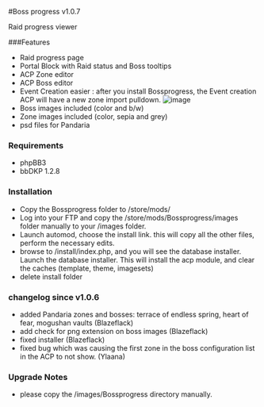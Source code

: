 #Boss progress v1.0.7

Raid progress viewer


###Features
*	Raid progress page
*	Portal Block with Raid status and Boss tooltips
*	ACP Zone editor
*	ACP Boss editor
*	Event Creation easier : after you install Bossprogress, the Event creation ACP will have a new zone import pulldown. 
		![image](http://i.imgur.com/uQ9NY.png)
*	Boss images included (color and b/w)
*	Zone images included (color, sepia and grey)
*	psd files for Pandaria

### Requirements
*	phpBB3
*	bbDKP 1.2.8

### Installation
* 	Copy the Bossprogress folder to /store/mods/
* 	Log into your FTP and copy the /store/mods/Bossprogress/images folder manually to your /images folder.
* 	Launch automod, choose the install link. this will copy all the other files, perform the necessary edits. 
* 	browse to /install/index.php, and you will see the database installer. Launch the database installer.  This will install the acp module, and clear the caches (template, theme, imagesets)
* 	delete install folder


### changelog since v1.0.6
*	added Pandaria zones and bosses: terrace of endless spring, heart of fear, mogushan vaults (Blazeflack)
*	add check for png extension on boss images (Blazeflack)
*	fixed installer (Blazeflack)
*	fixed bug which was causing the first zone in the boss configuration list in the ACP to not show.  (Ylaana)


### Upgrade Notes
*	please copy the /images/Bossprogress directory manually. 



